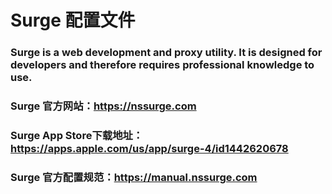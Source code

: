 # Surge 配置文件
### Surge is a web development and proxy utility. It is designed for developers and therefore requires professional knowledge to use.
### Surge 官方网站：https://nssurge.com
### Surge App Store下载地址：https://apps.apple.com/us/app/surge-4/id1442620678
### Surge 官方配置规范：https://manual.nssurge.com
